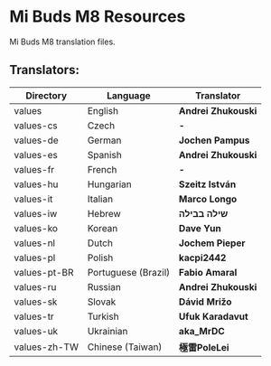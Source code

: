 # Mi Buds M8 Resources
Mi Buds M8 translation files.

## Translators:
|Directory|Language|Translator|
|----|----|----|
|values|English|**Andrei Zhukouski**|
|values-cs|Czech|**-**|
|values-de|German|**Jochen Pampus**|
|values-es|Spanish|**Andrei Zhukouski**|
|values-fr|French|**-**|
|values-hu|Hungarian|**Szeitz István**|
|values-it|Italian|**Marco Longo**|
|values-iw|Hebrew|**שילה בבילה**|
|values-ko|Korean|**Dave Yun**|
|values-nl|Dutch|**Jochem Pieper**|
|values-pl|Polish|**kacpi2442**|
|values-pt-BR|Portuguese (Brazil)|**Fabio Amaral**|
|values-ru|Russian|**Andrei Zhukouski**|
|values-sk|Slovak|**Dávid Mrižo**|
|values-tr|Turkish|**Ufuk Karadavut**|
|values-uk|Ukrainian|**aka_MrDC**|
|values-zh-TW|Chinese (Taiwan)|**極雷PoleLei**|

